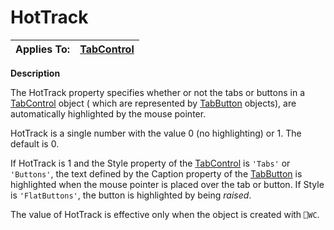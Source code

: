 




<h1 class="heading"><span class="name">HotTrack</span></h1>

| Applies To: | [TabControl](../a-z/tabcontrol.md) |
| --- | ---  |


**Description**


The HotTrack property specifies whether or not the tabs or buttons in a [TabControl](../a-z/tabcontrol.md) object ( which are represented by [TabButton](../a-z/tabbutton.md) objects), are automatically highlighted by the mouse pointer.


HotTrack is a single number with the value 0 (no highlighting) or 1. The default is 0.


If HotTrack is 1 and the Style property of the [TabControl](../a-z/tabcontrol.md) is `'Tabs'` or `'Buttons'`, the text defined by the Caption property of the [TabButton](../a-z/tabbutton.md) is highlighted when the mouse pointer is placed over the tab or button. If Style is `'FlatButtons'`, the button is highlighted by being *raised*.


The value of HotTrack is effective only when the object is created with `⎕WC`.



